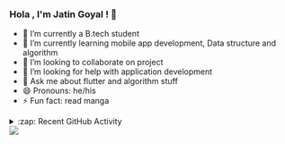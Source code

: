 ### Hola , I'm Jatin Goyal ! 👋


- 🔭 I’m currently a B.tech student 
- 🌱 I’m currently learning mobile app development, Data structure and algorithm
- 👯 I’m looking to collaborate on project
- 🤔 I’m looking for help with application development
- 💬 Ask me about flutter and algorithm stuff
- 😄 Pronouns: he/his
- ⚡ Fun fact: read manga 

<details>
  <summary>:zap: Recent GitHub Activity</summary>
  
<!--START_SECTION:activity-->
<!--END_SECTION:activity-->

</details>
<img src="https://github-readme-stats.vercel.app/api?username=Jatin-Goyal5&&show_icons=true&title_color=ffffff&icon_color=ffa726&text_color=cddc39&bg_color=00acc1">
